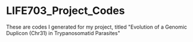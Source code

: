 # LIFE703_Project_Codes
These are codes I generated for my project, titled "Evolution of a Genomic Duplicon (Chr31) in Trypanosomatid Parasites"

